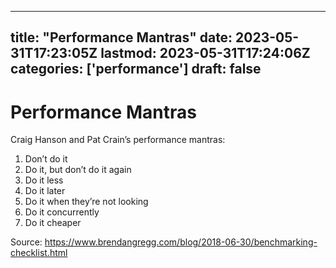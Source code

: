 
---
title: "Performance Mantras"
date: 2023-05-31T17:23:05Z
lastmod: 2023-05-31T17:24:06Z
categories: ['performance']
draft: false
---


# Performance Mantras
Craig Hanson and Pat Crain’s performance mantras:

1. Don’t do it
2. Do it, but don’t do it again
3. Do it less
4. Do it later
5. Do it when they’re not looking
6. Do it concurrently
7. Do it cheaper

Source: https://www.brendangregg.com/blog/2018-06-30/benchmarking-checklist.html

<!-- #public #performance -->

<!-- {BearID:0C039435-E134-4AA6-B858-F1729B476052-4096-00001753E73A369E} -->

